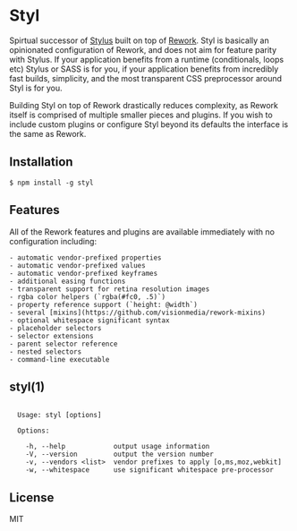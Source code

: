
# Styl

  Spirtual successor of [Stylus](https://github.com/LearnBoost/stylus) built on top of [Rework](https://github.com/visionmedia/rework). Styl is basically an opinionated configuration of Rework, and does not aim for feature parity
  with Stylus. If your application benefits from a runtime (conditionals, loops etc) Stylus or SASS is for you, if your application benefits from
  incredibly fast builds, simplicity, and the most transparent CSS preprocessor around Styl is for you.

  Building Styl on top of Rework drastically reduces complexity, as Rework itself is comprised of multiple smaller pieces and plugins. If you wish to include custom plugins or configure Styl beyond its defaults the interface is the same as Rework.

## Installation

```
$ npm install -g styl
```

## Features

  All of the Rework features and plugins are available immediately with no configuration including:

    - automatic vendor-prefixed properties
    - automatic vendor-prefixed values
    - automatic vendor-prefixed keyframes
    - additional easing functions
    - transparent support for retina resolution images
    - rgba color helpers (`rgba(#fc0, .5)`)
    - property reference support (`height: @width`)
    - several [mixins](https://github.com/visionmedia/rework-mixins)
    - optional whitespace significant syntax
    - placeholder selectors
    - selector extensions
    - parent selector reference
    - nested selectors
    - command-line executable

## styl(1)

```

  Usage: styl [options]

  Options:

    -h, --help            output usage information
    -V, --version         output the version number
    -v, --vendors <list>  vendor prefixes to apply [o,ms,moz,webkit]
    -w, --whitespace      use significant whitespace pre-processor

```

## License

  MIT
